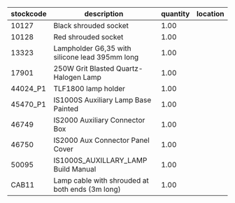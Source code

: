 |stockcode|description|quantity|location|
|---------|-----------|--------|--------|
|10127|Black shrouded socket|1.00||
|10128|Red shrouded socket|1.00||
|13323|Lampholder G6,35 with silicone lead 395mm long|1.00||
|17901|250W Grit Blasted Quartz-Halogen Lamp|1.00||
|44024_P1|TLF1800 lamp holder|1.00||
|45470_P1|IS1000S Auxiliary Lamp Base Painted|1.00||
|46749|IS2000 Auxiliary Connector Box|1.00||
|46750|IS2000 Aux Connector Panel Cover|1.00||
|50095|IS1000S_AUXILLARY_LAMP Build Manual|1.00||
|CAB11|Lamp cable with shrouded at both ends (3m long)|1.00||
